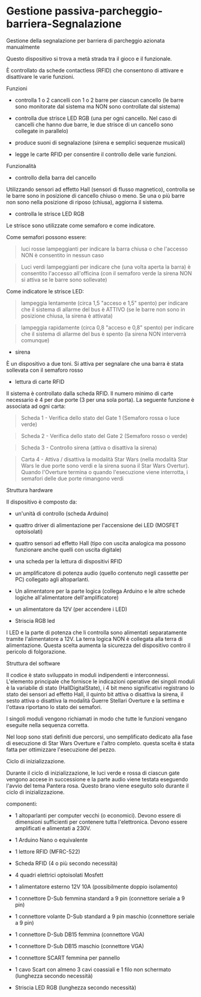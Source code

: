 # Gestione passiva-parcheggio-barriera-Segnalazione
 Gestione della segnalazione per barriera di parcheggio azionata manualmente

Questo dispositivo si trova a metà strada tra il gioco e il funzionale.

È controllato da schede contactless (RFID) che consentono di attivare e disattivare le varie funzioni.

Funzioni

- controlla 1 o 2 cancelli con 1 o 2 barre per ciascun cancello (le barre sono monitorate dal sistema ma NON sono controllate dal sistema)

- controlla due strisce LED RGB (una per ogni cancello. Nel caso di cancelli che hanno due barre, le due strisce di un cancello sono collegate in parallelo)

- produce suoni di segnalazione (sirena e semplici sequenze musicali)

- legge le carte RFID per consentire il controllo delle varie funzioni.

Funzionalità

- controllo della barra del cancello

Utilizzando sensori ad effetto Hall (sensori di flusso magnetico), controlla se le barre sono in posizione di cancello chiuso o meno.
Se una o più barre non sono nella posizione di riposo (chiusa), aggiorna il sistema.

- controlla le strisce LED RGB

Le strisce sono utilizzate come semaforo e come indicatore.

Come semafori possono essere:

> luci rosse lampeggianti per indicare la barra chiusa o che l'accesso NON è consentito in nessun caso

> Luci verdi lampeggianti per indicare che (una volta aperta la barra) è consentito l'accesso all'officina (con il semaforo verde la sirena NON si attiva se le barre sono sollevate)

Come indicatore le strisce LED:

> lampeggia lentamente (circa 1,5 "acceso e 1,5" spento) per indicare che il sistema di allarme del bus è ATTIVO (se le barre non sono in posizione chiusa, la sirena è attivata)

> lampeggia rapidamente (circa 0,8 "acceso e 0,8" spento) per indicare che il sistema di allarme del bus è spento (la sirena NON interverrà comunque)

- sirena

È un dispositivo a due toni. Si attiva per segnalare che una barra è stata sollevata con il semaforo rosso

- lettura di carte RFID

Il sistema è controllato dalla scheda RFID. Il numero minimo di carte necessario è 4 per due porte (3 per una sola porta).
La seguente funzione è associata ad ogni carta:

> Scheda 1 - Verifica dello stato del Gate 1 (Semaforo rossa o luce verde)

> Scheda 2 - Verifica dello stato del Gate 2 (Semaforo rosso o verde)

> Scheda 3 - Controllo sirena (attiva o disattiva la sirena)

> Carta 4 - Attiva / disattiva la modalità Star Wars (nella modalità Star Wars le due porte sono verdi e la sirena suona il Star Wars Overtur). Quando l'Overture termina o quando l'esecuzione viene interrotta, i semafori delle due porte rimangono verdi

Struttura hardware

Il dispositivo è composto da:

- un'unità di controllo (scheda Arduino)

- quattro driver di alimentazione per l'accensione dei LED (MOSFET optoisolati)

- quattro sensori ad effetto Hall (tipo con uscita analogica ma possono funzionare anche quelli con uscita digitale)

- una scheda per la lettura di dispositivi RFID

- un amplificatore di potenza audio (quello contenuto negli cassette per PC) collegato agli altoparlanti.

- Un alimentatore per la parte logica (collega Arduino e le altre schede logiche all'alimentatore dell'amplificatore)

- un alimentatore da 12V (per accendere i LED)

- Striscia RGB led

I LED e la parte di potenza che li controlla sono alimentati separatamente tramite l'alimentatore a 12V. La terra logica NON è collegata alla terra di alimentazione. Questa scelta aumenta la sicurezza del dispositivo contro il pericolo di folgorazione.

Struttura del software

Il codice è stato sviluppato in moduli indipendenti e interconnessi. L'elemento principale che fornisce le indicazioni operative dei singoli moduli è la variabile di stato (HallDigitalState), i 4 bit meno significativi registrano lo stato dei sensori ad effetto Hall, il quinto bit attiva o disattiva la sirena, il sesto attiva o disattiva la modalità Guerre Stellari Overture e la settima e l'ottava riportano lo stato dei semafori.

I singoli moduli vengono richiamati in modo che tutte le funzioni vengano eseguite nella sequenza corretta.

Nel loop sono stati definiti due percorsi, uno semplificato dedicato alla fase di esecuzione di Star Wars Overture e l'altro completo. questa scelta è stata fatta per ottimizzare l'esecuzione del pezzo.

Ciclo di inizializzazione.

Durante il ciclo di inizializzazione, le luci verde e rossa di ciascun gate vengono accese in successione e la parte audio viene testata eseguendo l'avvio del tema Pantera rosa. Questo brano viene eseguito solo durante il ciclo di inizializzazione.

componenti:

- 1 altoparlanti per computer vecchi (o economici). Devono essere di dimensioni sufficienti per contenere tutta l'elettronica. Devono essere amplificati e alimentati a 230V.

- 1 Arduino Nano o equivalente

- 1 lettore RFID (MFRC-522)

- Scheda RFID (4 o più secondo necessità)

- 4 quadri elettrici optoisolati Mosfett

- 1 alimentatore esterno 12V 10A (possibilmente doppio isolamento)

- 1 connettore D-Sub femmina standard a 9 pin (connettore seriale a 9 pin)

- 1 connettore volante D-Sub standard a 9 pin maschio (connettore seriale a 9 pin)

- 1 connettore D-Sub DB15 femmina (connettore VGA)

- 1 connettore D-Sub DB15 maschio (connettore VGA)

- 1 connettore SCART femmina per pannello

- 1 cavo Scart con almeno 3 cavi coassiali e 1 filo non schermato (lunghezza secondo necessità)

- Striscia LED RGB (lunghezza secondo necessità)
